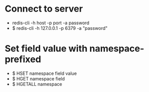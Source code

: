 Connect to server
=====
* redis-cli -h host -p port -a password
* $ redis-cli -h 127.0.0.1 -p 6379 -a "password"

Set field value with namespace-prefixed
=====
* $ HSET namespace field value
* $ HGET namespace field
* $ HGETALL namespace
